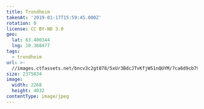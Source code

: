 ```yaml
---
title: Trondheim
takenAt: '2019-01-17T15:59:45.000Z'
rotation: 0
license: CC BY-ND 3.0
geo:
  lat: 63.400344
  lng: 10.368477
tags:
  - trondheim
url: >-
  //images.ctfassets.net/bncv3c2gt878/5xUr3BdcJTvKfjW51nQUYM/7ca6d9cb79e7d7ad1474a466f35c44a8/trondheim_31882470967_o
size: 2375834
image:
  width: 2268
  height: 4032
contentType: image/jpeg
---
```


